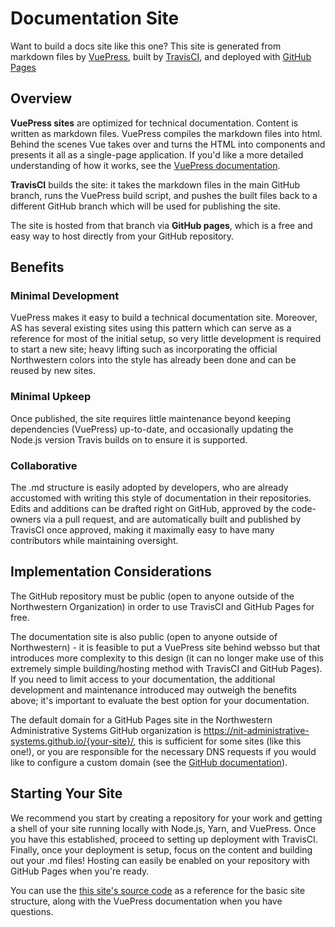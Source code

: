 # Documentation Site
Want to build a docs site like this one? This site is generated from markdown files by [VuePress](https://vuepress.vuejs.org/), built by [TravisCI](https://travis-ci.com/), and deployed with [GitHub Pages](https://pages.github.com/)


## Overview
<b>VuePress sites</b> are optimized for technical documentation. Content is written as markdown files. VuePress compiles the markdown files into html. Behind the scenes Vue takes over and turns the HTML into components and presents it all as a single-page application. If you'd like a more detailed understanding of how it works, see the [VuePress documentation](https://v1.vuepress.vuejs.org/guide/).

<b>TravisCI</b> builds the site: it takes the markdown files in the main GitHub branch, runs the VuePress build script, and pushes the built files back to a different GitHub branch which will be used for publishing the site. 

The site is hosted from that branch via <b>GitHub pages</b>, which is a free and easy way to host directly from your GitHub repository. 

## Benefits
### Minimal Development
VuePress makes it easy to build a technical documentation site. Moreover, AS has several existing sites using this pattern which can serve as a reference for most of the initial setup, so very little development is required to start a new site; heavy lifting such as incorporating the official Northwestern colors into the style has already been done and can be reused by new sites. 

### Minimal Upkeep
Once published, the site requires little maintenance beyond keeping dependencies (VuePress) up-to-date, and occasionally updating the Node.js version Travis builds on to ensure it is supported.

### Collaborative
The .md structure is easily adopted by developers, who are already accustomed with writing this style of documentation in their repositories. Edits and additions can be drafted right on GitHub, approved by the code-owners via a pull request, and are automatically built and published by TravisCI once approved, making it maximally easy to have many contributors while maintaining oversight. 

## Implementation Considerations
The GitHub repository must be public (open to anyone outside of the Northwestern Organization) in order to use TravisCI and GitHub Pages for free.

The documentation site is also public (open to anyone outside of Northwestern) - it is feasible to put a VuePress site behind websso but that introduces more complexity to this design (it can no longer make use of this extremely simple building/hosting method with TravisCI and GitHub Pages). If you need to limit access to your documentation, the additional development and maintenance introduced may outweigh the benefits above; it's important to evaluate the best option for your documentation. 

The default domain for a GitHub Pages site in the Northwestern Administrative Systems GitHub organization is https://nit-administrative-systems.github.io/{your-site}/, this is sufficient for some sites (like this one!), or you are responsible for the necessary DNS requests if you would like to configure a custom domain (see the [GitHub documentation](https://docs.github.com/en/free-pro-team@latest/github/working-with-github-pages/configuring-a-custom-domain-for-your-github-pages-site)).

## Starting Your Site
We recommend you start by creating a repository for your work and getting a shell of your site running locally with Node.js, Yarn, and VuePress. Once you have this established, proceed to setting up deployment with TravisCI. Finally, once your deployment is setup, focus on the content and building out your .md files! Hosting can easily be enabled on your repository with GitHub Pages when you're ready.

You can use the [this site's source code](https://github.com/NIT-Administrative-Systems/AS-CloudDocs) as a reference for the basic site structure, along with the VuePress documentation when you have questions. 